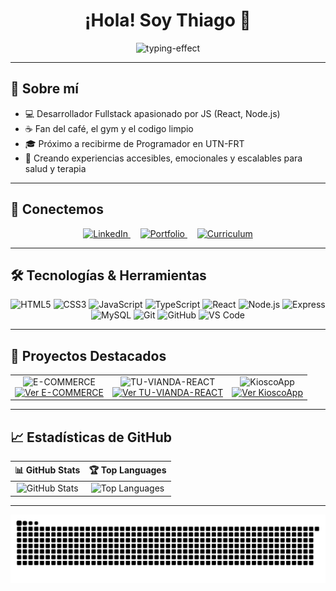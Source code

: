 <h1 align="center">¡Hola! Soy Thiago 👋</h1>

<p align="center">
   <img
  src="https://readme-typing-svg.herokuapp.com?font=Fira+Code&weight=600&color=F7DF1E&size=25&center=true&vCenter=true&width=700&height=100&lines=SI+PUEDES+IMAGINARLO,+PUEDES+PROGRAMARLO;IF+YOU+CAN+IMAGINE+IT,+YOU+CAN+BUILD+IT"
  alt="typing-effect" />

</p>

---

## 🚀 Sobre mí

- 💻 Desarrollador Fullstack apasionado por JS (React, Node.js)  
- ☕ Fan del café, el gym y el codigo limpio 
- 🎓 Próximo a recibirme de Programador en UTN-FRT  
- 🎯 Creando experiencias accesibles, emocionales y escalables para salud y terapia  

---

## 🔗 Conectemos

<p align="center">
  <!-- LinkedIn -->
  <a href="https://www.linkedin.com/in/tito-dev" target="_blank">
    <img src="https://img.icons8.com/color/64/000000/linkedin.png" alt="LinkedIn" />
  </a>
  &nbsp;&nbsp;&nbsp;
  <!-- Portfolio -->
  <a href="https://titooo.dev.ar/" target="_blank">
    <img src="https://img.icons8.com/fluency/64/domain.png" alt="Portfolio" />
  </a>
  &nbsp;&nbsp;&nbsp;
  <!-- CV -->
  <a href="https://github.com/user-attachments/files/21672376/Thiago.Robles.pdf" target="_blank">
    <img src="https://img.icons8.com/color/64/000000/resume.png" alt="Curriculum" />
  </a>
</p>

---

## 🛠️ Tecnologías & Herramientas

<p align="center">
  <img src="https://skillicons.dev/icons?i=html&theme=light&size=50" height="50" alt="HTML5" />
  <img src="https://skillicons.dev/icons?i=css&theme=light&size=50" height="50" alt="CSS3" />
  <img src="https://skillicons.dev/icons?i=js&theme=light&size=50" height="50" alt="JavaScript" />
  <img src="https://skillicons.dev/icons?i=ts&theme=light&size=50" height="50" alt="TypeScript" />
  <img src="https://skillicons.dev/icons?i=react&theme=light&size=50" height="50" alt="React" />
  <img src="https://skillicons.dev/icons?i=nodejs&theme=light&size=50" height="50" alt="Node.js" />
  <img src="https://skillicons.dev/icons?i=express&theme=light&size=50" height="50" alt="Express" />
  <img src="https://skillicons.dev/icons?i=mysql&theme=light&size=50" height="50" alt="MySQL" />
  <img src="https://skillicons.dev/icons?i=git&theme=light&size=50" height="50" alt="Git" />
  <img src="https://skillicons.dev/icons?i=github&theme=light&size=50" height="50" alt="GitHub" />
  <img src="https://skillicons.dev/icons?i=vscode&theme=light&size=50" height="50" alt="VS Code" />
</p>

---

## 📂 Proyectos Destacados

<div align="center">
  <table>
    <tr>
      <td align="center">
        <img src="https://github.com/user-attachments/assets/f11fd988-42e6-4466-9fb6-49e866be3ab7" alt="E-COMMERCE" height="150" />
        <br />
        <a href="https://github.com/T1T0Dev/E-COMMERCE" target="_blank">
          <img
            src="https://img.shields.io/badge/Ver%20Repositorio-181717?style=for-the-badge&logo=github&logoColor=white"
            alt="Ver E-COMMERCE" />
        </a>
      </td>
      <td align="center">
        <img src="https://github.com/user-attachments/assets/85351b4f-c7b9-4edb-8b31-b20dfe1d79a6" alt="TU-VIANDA-REACT" height="150" />
        <br />
        <a href="https://github.com/T1T0Dev/TU-VIANDA-REACT" target="_blank">
          <img
            src="https://img.shields.io/badge/Ver%20Repositorio-181717?style=for-the-badge&logo=github&logoColor=white"
            alt="Ver TU-VIANDA-REACT" />
        </a>
      </td>
      <td align="center">
        <img src="https://github.com/user-attachments/assets/8c0f9f45-7892-4858-81ce-1d64aa49f329" alt="KioscoApp" height="150" />
        <br />
        <a href="https://github.com/T1T0Dev/KioscoApp" target="_blank">
          <img
            src="https://img.shields.io/badge/Ver%20Repositorio-181717?style=for-the-badge&logo=github&logoColor=white"
            alt="Ver KioscoApp" />
        </a>
      </td>
    </tr>
  </table>
</div>



---

## 📈 Estadísticas de GitHub

| 📊 GitHub Stats | 🏆 Top Languages |
|:---------------:|:----------------:|
| ![GitHub Stats](https://github-readme-stats.vercel.app/api?username=T1T0Dev&show_icons=true&theme=radical) | ![Top Languages](https://github-readme-stats.vercel.app/api/top-langs/?username=T1T0Dev&layout=compact&theme=radical) |


---

<p align="center">
  <img src="https://raw.githubusercontent.com/Ismaeldevs/Ismaeldevs/output/github-snake-dark.svg" alt="snake" />
</p>

